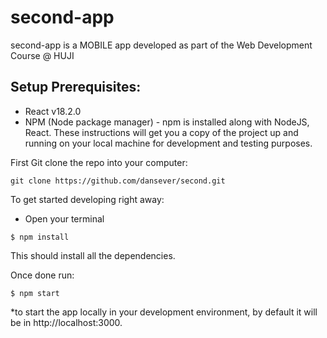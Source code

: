 # second-app
second-app is a MOBILE app developed as part of the Web Development Course @ HUJI

## Setup Prerequisites:

* React v18.2.0
* NPM (Node package manager) - npm is installed along with NodeJS, React.
These instructions will get you a copy of the project up and running on your local machine for development and testing purposes.

First Git clone the repo into your computer:

```git clone https://github.com/dansever/second.git```

To get started developing right away:
* Open your terminal

```$ npm install```

This should install all the dependencies.

Once done run:

```$ npm start```

*to start the app locally in your development environment, by default it will be in http://localhost:3000.
